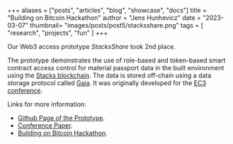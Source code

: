 +++
aliases = ["posts", "articles", "blog", "showcase", "docs"]
title = "Building on Bitcoin Hackathon"
author = "Jens Hunhevicz"
date = "2023-03-07"
thumbnail= "images/posts/post5/stacksshare.png"
tags = [
    "research",
    "projects",
    "fun"
]
+++

Our Web3 access prototype *StacksShare* took 2nd place.

<!--more-->

The prototype demonstrates the use of role-based and token-based smart contract access control for material passport data in the built environment using the <a target="_blank" rel="noopener noreferrer" href="https://www.stacks.co/">Stacks blockchain</a>. The data is stored off-chain using a data storage protocol called <a target="_blank" rel="noopener noreferrer" href="https://github.com/stacks-network/gaia">Gaia</a>. It was originally developed for the <a target="_blank" rel="noopener noreferrer" href="https://ec-3.org/conference2023/">EC3 conference</a>.

Links for more information: 
- <a target="_blank" rel="noopener noreferrer" href="https://github.com/dabuchera/web3-access/tree/master"><i class="fab fa-github"></i> Github Page of the Prototype</a>.
- <a target="_blank" rel="noopener noreferrer" href="https://ec-3.org/publications/conference/paper/?id=EC32023_217">Conference Paper</a>.
- <a target="_blank" rel="noopener noreferrer" href="https://building-on-btc-hack.devpost.com/?ref_feature=challenge&ref_medium=your-open-hackathons&ref_content=Submissions+open">Building on Bitcoin Hackathon</a>.
